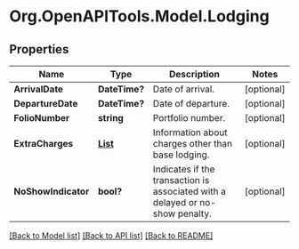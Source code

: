 # Org.OpenAPITools.Model.Lodging
## Properties

Name | Type | Description | Notes
------------ | ------------- | ------------- | -------------
**ArrivalDate** | **DateTime?** | Date of arrival. | [optional] 
**DepartureDate** | **DateTime?** | Date of departure. | [optional] 
**FolioNumber** | **string** | Portfolio number. | [optional] 
**ExtraCharges** | [**List<LodgingExtraCharges>**](LodgingExtraCharges.md) | Information about charges other than base lodging. | [optional] 
**NoShowIndicator** | **bool?** | Indicates if the transaction is associated with a delayed or no-show penalty. | [optional] 

[[Back to Model list]](../README.md#documentation-for-models) [[Back to API list]](../README.md#documentation-for-api-endpoints) [[Back to README]](../README.md)

